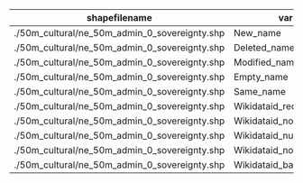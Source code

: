 shapefilename                                  |  var                     |  value
-----------------------------------------------|--------------------------|-------
./50m_cultural/ne_50m_admin_0_sovereignty.shp  |  New_name                |  231
./50m_cultural/ne_50m_admin_0_sovereignty.shp  |  Deleted_name            |  0
./50m_cultural/ne_50m_admin_0_sovereignty.shp  |  Modified_name           |  16
./50m_cultural/ne_50m_admin_0_sovereignty.shp  |  Empty_name              |  0
./50m_cultural/ne_50m_admin_0_sovereignty.shp  |  Same_name               |  3953
./50m_cultural/ne_50m_admin_0_sovereignty.shp  |  Wikidataid_redirected   |  0
./50m_cultural/ne_50m_admin_0_sovereignty.shp  |  Wikidataid_notfound     |  0
./50m_cultural/ne_50m_admin_0_sovereignty.shp  |  Wikidataid_null         |  0
./50m_cultural/ne_50m_admin_0_sovereignty.shp  |  Wikidataid_notnull      |  200
./50m_cultural/ne_50m_admin_0_sovereignty.shp  |  Wikidataid_badformated  |  0
